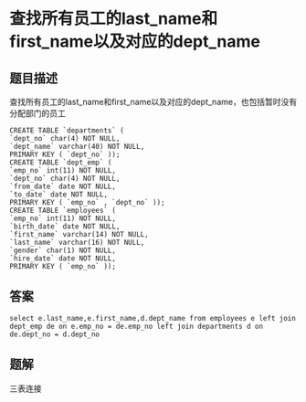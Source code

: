 <!--
 * @Author: your name
 * @Date: 2020-09-21 17:24:24
 * @LastEditTime: 2020-09-25 10:19:04
 * @LastEditors: your name
 * @Description: In User Settings Edit
 * @FilePath: \database-sql-combat\19.查找所有员工的last_name和first_name以及对应的dept_name.md
-->
# 查找所有员工的last_name和first_name以及对应的dept_name

## 题目描述

查找所有员工的last_name和first_name以及对应的dept_name，也包括暂时没有分配部门的员工

``` mysql
CREATE TABLE `departments` (
`dept_no` char(4) NOT NULL,
`dept_name` varchar(40) NOT NULL,
PRIMARY KEY ( `dept_no` ));
CREATE TABLE `dept_emp` (
`emp_no` int(11) NOT NULL,
`dept_no` char(4) NOT NULL,
`from_date` date NOT NULL,
`to_date` date NOT NULL,
PRIMARY KEY ( `emp_no` , `dept_no` ));
CREATE TABLE `employees` (
`emp_no` int(11) NOT NULL,
`birth_date` date NOT NULL,
`first_name` varchar(14) NOT NULL,
`last_name` varchar(16) NOT NULL,
`gender` char(1) NOT NULL,
`hire_date` date NOT NULL,
PRIMARY KEY ( `emp_no` ));
```

## 答案

``` mysql
select e.last_name,e.first_name,d.dept_name from employees e left join dept_emp de on e.emp_no = de.emp_no left join departments d on de.dept_no = d.dept_no
```

## 题解

三表连接

